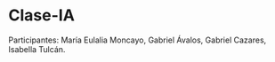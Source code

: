 # Clase-IA

Participantes: María Eulalia Moncayo, Gabriel Ávalos, Gabriel Cazares, Isabella Tulcán.
